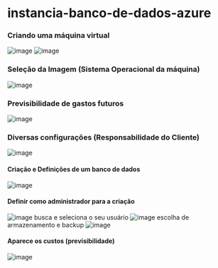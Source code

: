 # instancia-banco-de-dados-azure

### Criando uma máquina virtual
![image](https://github.com/user-attachments/assets/df397e46-53e3-4638-ae41-b31db3626adb)
![image](https://github.com/user-attachments/assets/cf6238e3-bbc6-4e6b-9e3f-de170973e606)

### Seleção da Imagem (Sistema Operacional da máquina)
![image](https://github.com/user-attachments/assets/d27e75b9-9c5f-4171-9aa9-fb5b7ae2822e)

### Previsibilidade de gastos futuros
![image](https://github.com/user-attachments/assets/32b6016f-1333-41e5-b091-cbda4ee97d28)

### Diversas configurações (Responsabilidade do Cliente) 

![image](https://github.com/user-attachments/assets/62e64f3b-6ed2-44eb-8c8e-1438a62bc874)

#### Criação e Definições de um banco de dados
![image](https://github.com/user-attachments/assets/3fedbef5-5e7c-4ffe-b0d3-1795e92fdb7f)

#### Definir como administrador para a criação
![image](https://github.com/user-attachments/assets/514958ae-c603-4d41-a501-8e71cd859ffc)
busca e seleciona o seu usuário
![image](https://github.com/user-attachments/assets/a7ef3aa5-4539-400b-9d1f-603875d3ea22)
escolha de armazenamento e backup
![image](https://github.com/user-attachments/assets/c591ed64-047e-4b92-ad93-92ab8c4a87b3)

#### Aparece os custos (previsibilidade)
![image](https://github.com/user-attachments/assets/083af42f-95ea-4bb1-a62e-d223171025f8)


